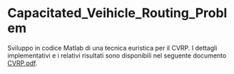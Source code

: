 # Capacitated_Veihicle_Routing_Problem
Sviluppo in codice Matlab di una tecnica euristica per il CVRP. I dettagli implementativi e i relativi risultati sono disponibili nel seguente documento 
[CVRP.pdf](https://github.com/backfed/Capacitated_Veihicle_Routing_Problem/files/11575740/CVRP.pdf).
